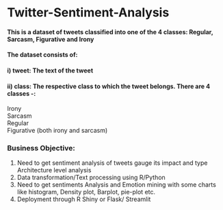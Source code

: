 # Twitter-Sentiment-Analysis

#### This is a dataset of tweets classified into one of the 4 classes: Regular, Sarcasm, Figurative and Irony
#### The dataset consists of:
  #### i) tweet: The text of the tweet
  #### ii) class: The respective class to which the tweet belongs. There are 4 classes -:
   Irony<br>
   Sarcasm<br>
   Regular<br>
   Figurative (both irony and sarcasm)<br> 
### Business Objective:
1. Need to get sentiment analysis of tweets gauge its impact and type Architecture level analysis
2. Data transformation/Text processing using R/Python
3. Need to get sentiments Analysis and Emotion mining with some charts like histogram, Density plot, Barplot, pie-plot etc. 
4. Deployment through R Shiny or Flask/ Streamlit
